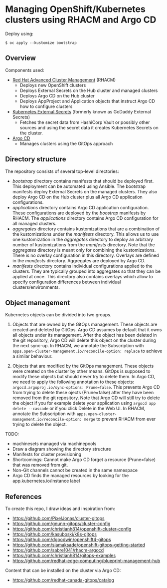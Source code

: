 # Managing OpenShift/Kubernetes clusters using RHACM and Argo CD

Deploy using:

```
$ oc apply --kustomize bootstrap
```

## Overview

Components used:
* [Red Hat Advanced Cluster Management](https://www.redhat.com/en/technologies/management/advanced-cluster-management) (RHACM)
  * Deploys new OpenShift clusters
  * Deploys External Secrets on the Hub cluster and managed clusters
  * Deploys Argo CD on the Hub cluster
  * Deploys AppProject and Application objects that instruct Argo CD how to configure clusters
* [Kubernetes External Secrets](https://github.com/external-secrets/kubernetes-external-secrets) (formerly known as GoDaddy External Secrets)
  * Fetches the secret data from HashiCorp Vault or possibly other sources and using the secret data it creates Kubernetes Secrets on the cluster.
* [Argo CD](https://argoproj.github.io/argo-cd/)
  * Manages clusters using the GitOps approach

## Directory structure

The repository consists of several top-level directories:

* *bootstrap* directory contains manifests that should be deployed first. This deployment can be automated using Ansible. The bootstrap manifests deploy External Secrets on the managed clusters. They also deploy Argo CD on the Hub cluster plus all Argo CD application configurations.
* *applications* directory contains Argo CD application configuration. These configurations are deployed by the *boostrap* manifests by RHACM. The *applications* directory contains Argo CD configuration for all managed clusters.
* *aggregates* directory contains kustomizations that are a combination of the kustomizations under the *manifests* directory. This allows us to use one kustomization in the *aggregates* directory to deploy an arbitrary number of kustomizations from the *manifests* directory. Note that the *aggregates* directory is meant only for combining the kustomizations. There is no overlay configuration in this directory. Overlays are defined in the *manifests* directory. Aggregates are deployed by Argo CD.
* *manifests* directory contains individual configurations applied to the clusters. They are typically grouped into aggregates so that they can be applied at once. This directory also contains overlays which allow to specify configuration differences between individual clusters/environments.

## Object management

Kubernetes objects can be divided into two groups.

1. Objects that are owned by the GitOps management. These objects are created and deleted by GitOps. Argo CD assumes by default that it owns all objects under its management. After the object has been deleted in the git repository, Argo CD will delete this object on the cluster during the next sync-up. In RHACM, we annotate the Subscription with `apps.open-cluster-management.io/reconcile-option: replace` to achieve a similar behaviour.

2. Objects that are modified by the GitOps management. These objects were created on the cluster by other means. GitOps is supposed to modify these objects but should never try to delete them. In Argo CD, we need to apply the following annotation to these objects: `argocd.argoproj.io/sync-options: Prune=false`. This prevents Argo CD from trying to delete these ojects (Prune=false) after they have been removed from the git repository. Note that Argo CD will still try to delete the object if you for example delete your application using `argocd app delete --cascade` or if you click Delete in the Web UI. In RHACM, annotate the Subscription with `apps.open-cluster-management.io/reconcile-option: merge` to prevent RHACM from ever trying to delete the object.

TODO:
* machinesets managed via machinepools
* Draw a diagram showing the directory structure
* Manifests for cluster provisioning
* Shortcomings: Cannot make Argo CD forget a resource (Prune=false) that was removed from git.
* Non-Git channels cannot be created in the same namespace
* Argo CD finds the managed resources by looking for the app.kubernetes.io/instance label

## References

To create this repo, I draw ideas and inspiration from:

* https://github.com/PixelJonas/cluster-gitops
* https://github.com/gnunn-gitops/cluster-config
* https://github.com/christianh814/openshift-cluster-config
* https://github.com/kasuboski/k8s-gitops
* https://github.com/dgoodwin/openshift4-gitops
* https://github.com/siamaksade/openshift-gitops-getting-started
* https://github.com/sabre1041/rhacm-argocd
* https://github.com/christianh814/gitops-examples
* https://github.com/redhat-edge-computing/blueprint-management-hub

Content that can be installed on the cluster via Argo CD:

* https://github.com/redhat-canada-gitops/catalog

